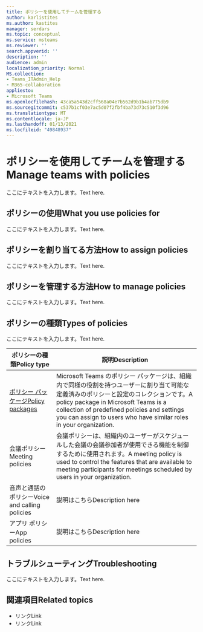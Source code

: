 ```yaml
---
title: ポリシーを使用してチームを管理する
author: karlistites
ms.author: kastites
manager: serdars
ms.topic: conceptual
ms.service: msteams
ms.reviewer: ''
search.appverid: ''
description: ''
audience: admin
localization_priority: Normal
MS.collection:
- Teams_ITAdmin_Help
- M365-collaboration
appliesto:
- Microsoft Teams
ms.openlocfilehash: 43ca5a543d2cff568a04e7b562d9b1b4ab775db9
ms.sourcegitcommit: c537b1cf03e7ac5d07f2fbf4ba73d73c510f3d96
ms.translationtype: MT
ms.contentlocale: ja-JP
ms.lasthandoff: 01/13/2021
ms.locfileid: "49848937"
---
```

# <a name="manage-teams-with-policies"></a><span data-ttu-id="1009d-102">ポリシーを使用してチームを管理する</span><span class="sxs-lookup"><span data-stu-id="1009d-102">Manage teams with policies</span></span>

<span data-ttu-id="1009d-103">ここにテキストを入力します。</span><span class="sxs-lookup"><span data-stu-id="1009d-103">Text here.</span></span>

## <a name="what-you-use-policies-for"></a><span data-ttu-id="1009d-104">ポリシーの使用</span><span class="sxs-lookup"><span data-stu-id="1009d-104">What you use policies for</span></span>

<span data-ttu-id="1009d-105">ここにテキストを入力します。</span><span class="sxs-lookup"><span data-stu-id="1009d-105">Text here.</span></span>

## <a name="how-to-assign-policies"></a><span data-ttu-id="1009d-106">ポリシーを割り当てる方法</span><span class="sxs-lookup"><span data-stu-id="1009d-106">How to assign policies</span></span>

<span data-ttu-id="1009d-107">ここにテキストを入力します。</span><span class="sxs-lookup"><span data-stu-id="1009d-107">Text here.</span></span>

## <a name="how-to-manage-policies"></a><span data-ttu-id="1009d-108">ポリシーを管理する方法</span><span class="sxs-lookup"><span data-stu-id="1009d-108">How to manage policies</span></span>

<span data-ttu-id="1009d-109">ここにテキストを入力します。</span><span class="sxs-lookup"><span data-stu-id="1009d-109">Text here.</span></span>

## <a name="types-of-policies"></a><span data-ttu-id="1009d-110">ポリシーの種類</span><span class="sxs-lookup"><span data-stu-id="1009d-110">Types of policies</span></span>

<span data-ttu-id="1009d-111">ここにテキストを入力します。</span><span class="sxs-lookup"><span data-stu-id="1009d-111">Text here.</span></span>

<span data-ttu-id="1009d-112">ポリシーの種類</span><span class="sxs-lookup"><span data-stu-id="1009d-112">Policy type</span></span> | <span data-ttu-id="1009d-113">説明</span><span class="sxs-lookup"><span data-stu-id="1009d-113">Description</span></span>
------------|------------
[<span data-ttu-id="1009d-114">ポリシー パッケージ</span><span class="sxs-lookup"><span data-stu-id="1009d-114">Policy packages</span></span>](https://docs.microsoft.com/microsoftteams/manage-policy-packages) | <span data-ttu-id="1009d-115">Microsoft Teams のポリシー パッケージは、組織内で同様の役割を持つユーザーに割り当て可能な定義済みのポリシーと設定のコレクションです。</span><span class="sxs-lookup"><span data-stu-id="1009d-115">A policy package in Microsoft Teams is a collection of predefined policies and settings you can assign to users who have similar roles in your organization.</span></span>
<span data-ttu-id="1009d-116">会議ポリシー</span><span class="sxs-lookup"><span data-stu-id="1009d-116">Meeting policies</span></span> | <span data-ttu-id="1009d-117">会議ポリシーは、組織内のユーザーがスケジュールした会議の会議参加者が使用できる機能を制御するために使用されます。</span><span class="sxs-lookup"><span data-stu-id="1009d-117">A meeting policy is used to control the features that are available to meeting participants for meetings scheduled by users in your organization.</span></span>
<span data-ttu-id="1009d-118">音声と通話のポリシー</span><span class="sxs-lookup"><span data-stu-id="1009d-118">Voice and calling policies</span></span> | <span data-ttu-id="1009d-119">説明はこちら</span><span class="sxs-lookup"><span data-stu-id="1009d-119">Description here</span></span>
<span data-ttu-id="1009d-120">アプリ ポリシー</span><span class="sxs-lookup"><span data-stu-id="1009d-120">App policies</span></span> | <span data-ttu-id="1009d-121">説明はこちら</span><span class="sxs-lookup"><span data-stu-id="1009d-121">Description here</span></span>

## <a name="troubleshooting"></a><span data-ttu-id="1009d-122">トラブルシューティング</span><span class="sxs-lookup"><span data-stu-id="1009d-122">Troubleshooting</span></span>

<span data-ttu-id="1009d-123">ここにテキストを入力します。</span><span class="sxs-lookup"><span data-stu-id="1009d-123">Text here.</span></span>

## <a name="related-topics"></a><span data-ttu-id="1009d-124">関連項目</span><span class="sxs-lookup"><span data-stu-id="1009d-124">Related topics</span></span>

* <span data-ttu-id="1009d-125">リンク</span><span class="sxs-lookup"><span data-stu-id="1009d-125">Link</span></span>
* <span data-ttu-id="1009d-126">リンク</span><span class="sxs-lookup"><span data-stu-id="1009d-126">Link</span></span>
